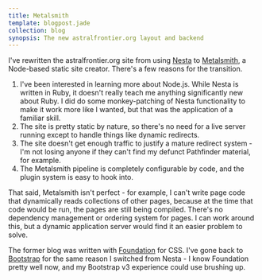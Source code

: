 ```yaml
---
title: Metalsmith
template: blogpost.jade
collection: blog
synopsis: The new astralfrontier.org layout and backend
---
```


I've rewritten the astralfrontier.org site from using [Nesta] to [Metalsmith], a Node-based static site creator. There's a few reasons for the transition.

1. I've been interested in learning more about Node.js. While Nesta is written in Ruby, it doesn't really teach me anything significantly new about Ruby. I did do some monkey-patching of Nesta functionality to make it work more like I wanted, but that was the application of a familiar skill.
2. The site is pretty static by nature, so there's no need for a live server running except to handle things like dynamic redirects.
3. The site doesn't get enough traffic to justify a mature redirect system - I'm not losing anyone if they can't find my defunct Pathfinder material, for example.
4. The Metalsmith pipeline is completely configurable by code, and the plugin system is easy to hook into.

That said, Metalsmith isn't perfect - for example, I can't write page code that dynamically reads collections of other pages, because at the time that code would be run, the pages are still being compiled. There's no dependency management or ordering system for pages. I can work around this, but a dynamic application server would find it an easier problem to solve.

The former blog was written with [Foundation] for CSS. I've gone back to [Bootstrap] for the same reason I switched from Nesta - I know Foundation pretty well now, and my Bootstrap v3 experience could use brushing up.

[Nesta]: http://nestacms.com/
[Metalsmith]: http://www.metalsmith.io/
[Bootstrap]: http://getbootstrap.com/
[Foundation]: http://foundation.zurb.com/
